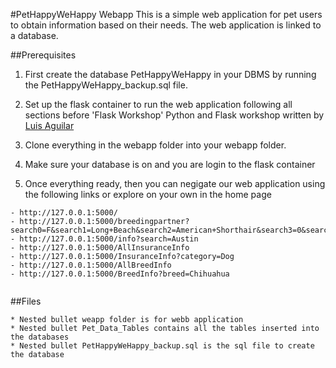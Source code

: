 #PetHappyWeHappy Webapp
This is a simple web application for pet users to obtain information based on their needs. The web application is linked to a database. 

##Prerequisites
1. First create the database PetHappyWeHappy in your DBMS by running the PetHappyWeHappy_backup.sql file.

2. Set up the flask container to run the web application following all sections before 'Flask Workshop' Python and Flask workshop written by [Luis Aguilar](https://github.com/munners17/python-flask-app.git")

3. Clone everything in the webapp folder into your webapp folder. 

4. Make sure your database is on and you are login to the flask container

5. Once everything ready, then you can negigate our web application using the following links or explore on your own in the home page
```
- http://127.0.0.1:5000/
- http://127.0.0.1:5000/breedingpartner?search0=F&search1=Long+Beach&search2=American+Shorthair&search3=0&search4=13
- http://127.0.0.1:5000/info?search=Austin
- http://127.0.0.1:5000/AllInsuranceInfo
- http://127.0.0.1:5000/InsuranceInfo?category=Dog
- http://127.0.0.1:5000/AllBreedInfo
- http://127.0.0.1:5000/BreedInfo?breed=Chihuahua
    
```

##Files
```
* Nested bullet weapp folder is for webb application 
* Nested bullet Pet_Data_Tables contains all the tables inserted into the databases
* Nested bullet PetHappyWeHappy_backup.sql is the sql file to create the database
```